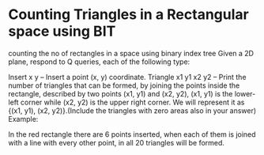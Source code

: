 # Counting Triangles in a Rectangular space using BIT
 counting the no of rectangles in a space using binary index tree
Given a 2D plane, respond to Q queries, each of the following type: 

Insert x y – Insert a point (x, y) coordinate.
Triangle x1 y1 x2 y2 – Print the number of triangles that can be formed, by joining the points inside the rectangle, described by two points (x1, y1) and (x2, y2), (x1, y1) is the lower-left corner while (x2, y2) is the upper right corner. We will represent it as {(x1, y1), (x2, y2)}.(Include the triangles with zero areas also in your answer)
Example: 
 



In the red rectangle there are 6 points inserted, 
when each of them is joined with a line with every
other point, in all 20 triangles will be formed.
